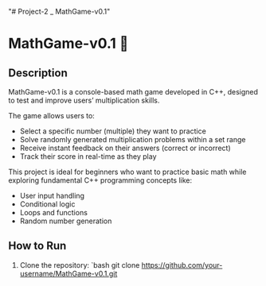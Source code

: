 "# Project-2 _ MathGame-v0.1" 

# MathGame-v0.1 🧮

## Description
MathGame-v0.1 is a console-based math game developed in C++, designed to test and improve users’ multiplication skills.

The game allows users to:
- Select a specific number (multiple) they want to practice
- Solve randomly generated multiplication problems within a set range
- Receive instant feedback on their answers (correct or incorrect)
- Track their score in real-time as they play

This project is ideal for beginners who want to practice basic math while exploring fundamental C++ programming concepts like:
- User input handling
- Conditional logic
- Loops and functions
- Random number generation

## How to Run
1. Clone the repository:
   `bash
   git clone https://github.com/your-username/MathGame-v0.1.git
